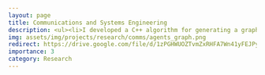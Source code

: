 ```yaml
---
layout: page
title: Communications and Systems Engineering
description: <ul><li>I developed a C++ algorithm for generating a graph using the Signal-to-Noise Ratio (SNR) values from radios in a multi-robot setup, using Websockets and ROS-DDS</li><li>Using this graph, I innovated constraints for robot motion planning by utilizing spanning trees on this SNR graph, resulting in a communication network construction algorithm. This increased exploration distances by 90% against SOTA</li><li>I also devised 2 behavior trees for switching between 8 autonomy modes in the MMPUG multi-robot system with 3 UGVs and 2 Spots</li><li>Among other systems engineering tasks, I integrated and calibrated a FLIR-Boson thermal camera into the existing sensor stack of 6 RGB cameras, 1 IMU, and a LIDAR with <25 ms time sync delay and 60 Hz frequency</li></ul>
img: assets/img/projects/research/comms/agents_graph.png
redirect: https://drive.google.com/file/d/1zPGHWUOZTvmZxRHFA7Wn41yFEJPy-Ybk/view?usp=sharing
importance: 3
category: Research
---
```

